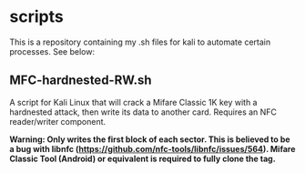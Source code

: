 # scripts

This is a repository containing my .sh files for kali to automate certain processes. See below:

## MFC-hardnested-RW.sh
A script for Kali Linux that will crack a Mifare Classic 1K key with a hardnested attack, then write its data to another card.
Requires an NFC reader/writer component.

**Warning: Only writes the first block of each sector. This is believed to be a bug with libnfc (https://github.com/nfc-tools/libnfc/issues/564). Mifare Classic Tool (Android) or equivalent is required to fully clone the tag.**
